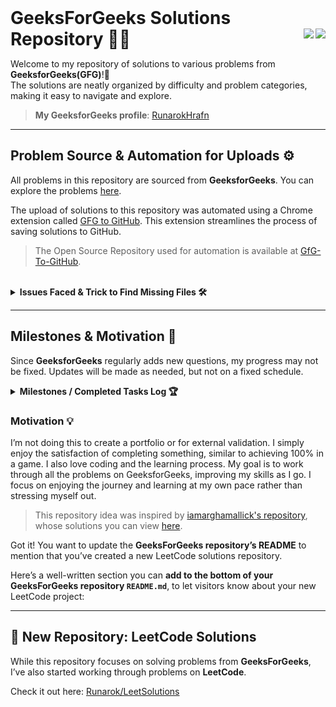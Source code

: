 <!-- 
<img src="https://raw.githubusercontent.com/Runarok/GeeksForGeeks-solutions/main/Assets/GFG_NO_Background.png" alt="Runarok Logo" width="60" style="vertical-align: middle; padding-right: 10px;"> 
<img src="https://profile-counter.glitch.me/Runarok-GeeksForGeeks-solutions/count.svg?" />
<strong>👋 Hello Visitor Nr</strong><br>

-->

<h1 style="display: inline; vertical-align: middle;">GeeksForGeeks Solutions Repository 🧑‍💻</h1>
<img src="https://visitor-badge.laobi.icu/badge?page_id=Runarok.GeeksForGeeks-solutions" align="right"/>
<img src="https://img.shields.io/github/stars/Runarok/GeeksForGeeks-solutions?style=social" align="right"/>

Welcome to my repository of solutions to various problems from **GeeksforGeeks(GFG)**!🎉  
The solutions are neatly organized by difficulty and problem categories, making it easy to navigate and explore. 

> **My GeeksforGeeks profile**: [RunarokHrafn](https://www.geeksforgeeks.org/user/runarokhrafn/) 

---

## Problem Source & Automation for Uploads ⚙️

All problems in this repository are sourced from **GeeksforGeeks**. You can explore the problems [here](https://www.geeksforgeeks.org/explore?page=1&sortBy=difficulty).

The upload of solutions to this repository was automated using a Chrome extension called [GFG to GitHub](https://chromewebstore.google.com/detail/gfg-to-github/gojabhkegjnlnklkkpkglaembhlknkgk). This extension streamlines the process of saving solutions to GitHub.

> The Open Source Repository used for automation is available at [GfG-To-GitHub](https://github.com/AtharvaNanavate/GfG-To-GitHub).

<br>

<details>
    <summary><strong>Issues Faced & Trick to Find Missing Files 🛠️</strong></summary><br>

During the automation process, I encountered an issue where the browser tab was closed too soon after solving a problem. As a result, only the `README.md` file was created for some problems, but the corresponding code files were missing. 

### How I Identified Missing Files:
1. **Go to the repository directory**: Navigate to [GeeksForGeeks-solutions](https://github.com/Runarok/GeeksForGeeks-solutions).
2. **Modify the URL**: Change `hub` to `ingest` in the URL: [gitingest.com/Runarok/GeeksForGeeks-solutions](https://gitingest.com/Runarok/GeeksForGeeks-solutions).
3. **Manually check directory structure**: Identify missing code files by excluding markdown files (`*md`).
4. **Alternatively, ask ChatGPT**: Paste the directory structure here, and I can help identify missing code files.

### Steps to Recover Missing Code:
1. **Search browser history** (CTRL + H): Look for the problem folder name (e.g., "Array Search").
2. If history was cleared, visit [GeeksforGeeks Explore](https://www.geeksforgeeks.org/explore?page=1&sortBy=difficulty) to search for the respective problem.
3. **Copy the code**: Go to the problem's page, copy the code, and manually upload it to the appropriate file in the respective folder.

> ### Example Directory Structure:
<pre>
└── Runarok-GeeksForGeeks-solutions/
    └── Difficulty: Basic/
        ├── Array Search/
        │   └── README.md
        └── Array Subset/
            ├── README.md
            └── array-subset.py
</pre>

In this example:
- If the `array-search.py` file is missing, go to the GeeksforGeeks page for "Array Search", copy the code, and manually upload it to the `array-search.py` file in the `Array Search/` directory.

</details>

---

## Milestones & Motivation 🚀

Since **GeeksforGeeks** regularly adds new questions, my progress may not be fixed. Updates will be made as needed, but not on a fixed schedule.

<details>
    <summary><strong>Milestones / Completed Tasks Log 🏆</strong></summary><br>

<table align=center>
  <thead>
    <tr>
      <th>Date</th>
      <th>Day</th>
      <th>Topic / Category / Difficulty</th>
    </tr>
  </thead>
  <tbody>      
    <tr>
      <td>24 JAN 2025</td>
      <td>Friday</td>
      <td><a href="https://www.geeksforgeeks.org/explore?page=1&company=Google&sortBy=accuracy">Google</a> tagged problems.</td>
    </tr>
    <tr>
      <td colspan="3" style="text-align:center; font-weight: bold;">
        <em>Completed remaining problems from tags and sheets that were partially solved so far.</em>
      </td>
    </tr>
    <tr>
      <td>30 JAN 2025</td>
      <td>Thursday</td>
      <td><a href="https://www.geeksforgeeks.org/explore?page=1&difficulty=Hard&sortBy=accuracy">Hard Difficulty</a> tagged problems.</td>
    </tr>
    <tr>
      <td>31 JAN 2025</td>
      <td>Friday</td>
      <td><a href="https://www.geeksforgeeks.org/explore?page=1&category=Linked%20List&sortBy=accuracy">Linked List</a> tagged problems.</td>
    </tr>
    <tr>
      <td>01 FEB 2025</td>
      <td>Saturday</td>
      <td><a href="https://www.geeksforgeeks.org/explore?page=1&sprint=a663236c31453b969852f9ea22507634&sortBy=accuracy&sprint_name=SDE%20Sheet">SDE Sheet</a> and <a href="https://www.geeksforgeeks.org/explore?page=1&sprint=ca8ae412173dbd8346c26a0295d098fd&sortBy=accuracy&sprint_name=Beginner%27s%20DSA%20Sheet">Beginner's DSA Sheet</a>.</td>
    </tr>
    <tr>
      <td>02 FEB 2025</td>
      <td>Sunday</td>
      <td><a href="https://www.geeksforgeeks.org/explore?page=1&company=Adobe&sortBy=accuracy">Adobe</a> tagged problems.</td>
    </tr>
    <tr>
      <td>03 FEB 2025</td>
      <td>Monday</td>
      <td><a href="https://www.geeksforgeeks.org/explore?page=1&company=Flipkart&sortBy=accuracy">Flipkart</a> tagged problems.</td>
    </tr>
    <tr>
      <td>04 FEB 2025</td>
      <td>Tuesday</td>
      <td><a href="https://www.geeksforgeeks.org/explore?page=1&company=Samsung&sortBy=accuracy">Samsung</a> and <a href="https://www.geeksforgeeks.org/explore?page=1&category=Tree&sortBy=accuracy">Tree</a> tagged problems.</td>
    </tr>
    <tr>
      <td>05 FEB 2025</td>
      <td>Wednesday</td>
      <td><a href="https://www.geeksforgeeks.org/explore?page=1&category=Graph&sortBy=accuracy">Graph</a> and <a href="https://www.geeksforgeeks.org/explore?page=1&category=two-pointer-algorithm&sortBy=accuracy">Two-pointer Algorithm</a> tagged problems.</td>
    </tr>
    <tr>
      <td>06 FEB 2025</td>
      <td>Thursday</td>
      <td><a href="https://www.geeksforgeeks.org/explore?page=1&category=Stack&sortBy=accuracy">Stack</a> and <a href="https://www.geeksforgeeks.org/explore?page=1&category=Binary%20Search&sortBy=accuracy">Binary Search</a> tagged problems.</td>
    </tr>
    <tr>
      <td>07 FEB 2025</td>
      <td>Friday</td>
      <td><a href="https://www.geeksforgeeks.org/explore?page=1&category=Matrix&sortBy=accuracy">Matrix</a> tagged problems.</td>
    </tr>
    <tr>
      <td>08 FEB 2025</td>
      <td>Saturday</td>
      <td><a href="https://www.geeksforgeeks.org/explore?page=1&sprint=94ade6723438d94ecf0c00c3937dad55&sortBy=accuracy&sprint_name=Love%20Babbar%20Sheet">Love Babbar Sheet</a>.</td>
    </tr>
    <tr>
      <td>09 FEB 2025</td>
      <td>Sunday</td>
      <td><a href="https://www.geeksforgeeks.org/explore?page=1&company=Accolite&sortBy=accuracy">Accolite</a> tagged problems.</td>
    </tr>
    <tr>
      <td colspan="3" style="text-align:center; font-weight: bold;">
        <em>Free time ended here, so I began solving problems from here onwards.</em>
      </td>
    </tr>
    <tr>
      <td>22 FEB 2025</td>
      <td>Saturday</td>
      <td><a href="https://www.geeksforgeeks.org/explore?page=1&difficulty=Basic&sortBy=accuracy">Basic Difficulty</a> tagged problems.</td>
    </tr> 
<tr>
  <td>27 FEB 2025</td>
  <td>Thursday</td>
  <td>
    <a href="https://www.geeksforgeeks.org/explore?page=1&company=Microsoft&sortBy=accuracy">Microsoft</a> and
    <a href="https://www.geeksforgeeks.org/explore?page=1&company=Amazon&sortBy=accuracy">Amazon</a> tagged problems.
  </td>
</tr>
<tr>
  <td>28 FEB 2025</td>
  <td>Friday</td>
  <td>
    <a href="https://www.geeksforgeeks.org/explore?page=1&category=Strings&sortBy=accuracy">Strings</a> and
    <a href="https://www.geeksforgeeks.org/explore?page=1&category=Arrays&sortBy=accuracy">Arrays</a> tagged problems.
  </td>
</tr>
<tr>
      <td colspan="3" style="text-align:center; font-weight: bold;">
        <em>Finished all problems except those with testcase errors as of 2nd March</em>
      </td>
</tr>
</tbody>
</table>

</details>

### Motivation 💡  
I’m not doing this to create a portfolio or for external validation. I simply enjoy the satisfaction of completing something, similar to achieving 100% in a game. I also love coding and the learning process. My goal is to work through all the problems on GeeksforGeeks, improving my skills as I go. I focus on enjoying the journey and learning at my own pace rather than stressing myself out.

> This repository idea was inspired by [iamarghamallick's repository](https://github.com/iamarghamallick), whose solutions you can view [here](https://github.com/iamarghamallick/GeeksforGeeks-Solutions/tree/main).

Got it! You want to update the **GeeksForGeeks repository’s README** to mention that you’ve created a new LeetCode solutions repository.

Here’s a well-written section you can **add to the bottom of your GeeksForGeeks repository `README.md`**, to let visitors know about your new LeetCode project:

---

## 📘 New Repository: LeetCode Solutions

While this repository focuses on solving problems from **GeeksForGeeks**, I’ve also started working through problems on **LeetCode**.

Check it out here: [Runarok/LeetSolutions](https://github.com/Runarok/LeetSolutions)
